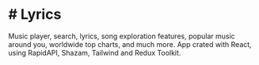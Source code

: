 # # Lyrics

Music player, search, lyrics, song exploration features, popular music around you, worldwide top charts, and much more.
App crated with React, using RapidAPI, Shazam, Tailwind and Redux Toolkit.

